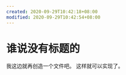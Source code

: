```yaml
---
created: 2020-09-29T10:42:18+08:00
modified: 2020-09-29T10:42:54+08:00
---
```


# 谁说没有标题的

我这边就再创造一个文件吧。
这样就可以实现了。